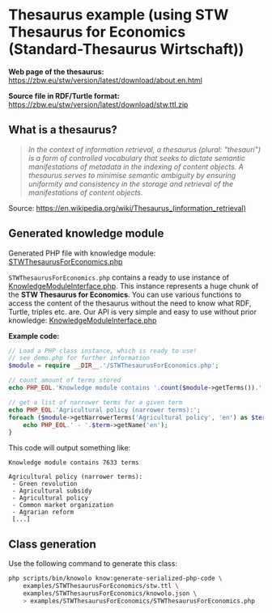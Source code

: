 # Thesaurus example (using STW Thesaurus for Economics (Standard-Thesaurus Wirtschaft))

**Web page of the thesaurus:** https://zbw.eu/stw/version/latest/download/about.en.html

**Source file in RDF/Turtle format:** https://zbw.eu/stw/version/latest/download/stw.ttl.zip

## What is a thesaurus?

> *In the context of information retrieval, a thesaurus (plural: "thesauri") is a form of controlled vocabulary that seeks to dictate semantic manifestations of metadata in the indexing of content objects. A thesaurus serves to minimise semantic ambiguity by ensuring uniformity and consistency in the storage and retrieval of the manifestations of content objects.*

Source: https://en.wikipedia.org/wiki/Thesaurus_(information_retrieval)

## Generated knowledge module

Generated PHP file with knowledge module: [STWThesaurusForEconomics.php](./STWThesaurusForEconomics.php)

`STWThesaurusForEconomics.php` contains a ready to use instance of [KnowledgeModuleInterface.php](./../../scripts/src/KnowledgeModuleInterface.php).
This instance represents a huge chunk of the **STW Thesaurus for Economics**.
You can use various functions to access the content of the thesaurus without the need to know what RDF, Turtle, triples etc. are.
Our API is very simple and easy to use without prior knowledge: [KnowledgeModuleInterface.php](./../../scripts/src/KnowledgeModuleInterface.php)

**Example code:**

```php
// Load a PHP class instance, which is ready to use!
// see demo.php for further information
$module = require __DIR__.'/STWThesaurusForEconomics.php';

// count amount of terms stored
echo PHP_EOL.'Knowledge module contains '.count($module->getTerms()).' terms';

// get a list of narrower terms for a given term
echo PHP_EOL.'Agricultural policy (narrower terms):';
foreach ($module->getNarrowerTerms('Agricultural policy', 'en') as $term) {
    echo PHP_EOL.' - '.$term->getName('en');
}
```

This code will output something like:

```
Knowledge module contains 7633 terms

Agricultural policy (narrower terms):
 - Green revolution
 - Agricultural subsidy
 - Agricultural policy
 - Common market organization
 - Agrarian reform
 [...]
```

## Class generation

Use the following command to generate this class:

```bash
php scripts/bin/knowolo know:generate-serialized-php-code \
    examples/STWThesaurusForEconomics/stw.ttl \
    examples/STWThesaurusForEconomics/knowolo.json \
    > examples/STWThesaurusForEconomics/STWThesaurusForEconomics.php
```
